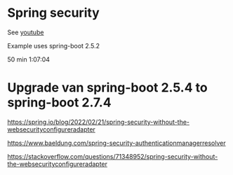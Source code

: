 # Spring security

See [youtube](https://www.youtube.com/watch?v=VVn9OG9nfH0)

Example uses spring-boot 2.5.2


50 min
1:07:04


# Upgrade van spring-boot 2.5.4 to spring-boot 2.7.4
https://spring.io/blog/2022/02/21/spring-security-without-the-websecurityconfigureradapter

https://www.baeldung.com/spring-security-authenticationmanagerresolver 

https://stackoverflow.com/questions/71348952/spring-security-without-the-websecurityconfigureradapter

